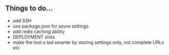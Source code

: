## Things to do...

 - add SSH
 - use package.json for azure settings
 - add redis caching ability
 - DEPLOYMENT slots
 - make the tool a tad smarter by storing settings only, not complete URLs etc

